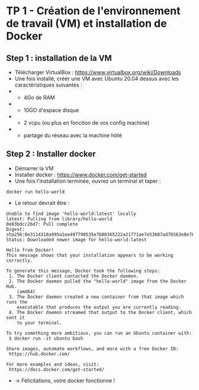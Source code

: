 # TP 1 - Création de l'environnement de travail (VM) et installation de Docker

## Step 1 : installation de la VM 
* Télécharger VirtualBox : https://www.virtualbox.org/wiki/Downloads
* Une fois installé, créer une VM avec Ubuntu 20.04 dessus avec les caractéristiques suivantes :
* * 4Go de RAM
* * 10GO d'espace disque
* * 2 vcpu (ou plus en fonction de vos config machine)
* * partage du réseau avec la machine hôté


## Step 2 : Installer docker 
* Démarrer la VM
* Installer docker : https://www.docker.com/get-started
* Une fois l'installation terminée, ouvrez un terminal et taper :
```
docker run hello-world
```
* Le retour devrait être :
```
Unable to find image 'hello-world:latest' locally
latest: Pulling from library/hello-world
0e03bdcc26d7: Pull complete
Digest: sha256:8e3114318a995a1ee497790535e7b88365222a21771ae7e53687ad76563e8e76
Status: Downloaded newer image for hello-world:latest

Hello from Docker!
This message shows that your installation appears to be working correctly.

To generate this message, Docker took the following steps:
 1. The Docker client contacted the Docker daemon.
 2. The Docker daemon pulled the "hello-world" image from the Docker Hub.
    (amd64)
 3. The Docker daemon created a new container from that image which runs the
    executable that produces the output you are currently reading.
 4. The Docker daemon streamed that output to the Docker client, which sent it
    to your terminal.

To try something more ambitious, you can run an Ubuntu container with:
 $ docker run -it ubuntu bash

Share images, automate workflows, and more with a free Docker ID:
 https://hub.docker.com/

For more examples and ideas, visit:
 https://docs.docker.com/get-started/
```
 * -> Félicitations, votre docker fonctionne ! 
